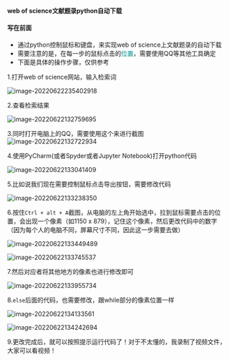#### web of science文献题录python自动下载

#### 写在前面

- 通过python控制鼠标和键盘，来实现web of science上文献题录的自动下载
- 需要注意的是，在每一步的鼠标点击的<font color='#008B8B'>位置</font>，需要使用QQ等其他工具确定
- 下面是具体的操作步骤，仅供参考

1.打开web of science网站，输入检索词

![image-20220622235402918](https://cdn.jsdelivr.net/gh/Super-dong94/Picture/img/image-20220622235402918.png)

2.查看检索结果

![image-20220622132759695](https://cdn.jsdelivr.net/gh/Super-dong94/Picture/img/image-20220622132759695.png)



3.同时打开电脑上的QQ，需要使用这个来进行截图![image-20220622132722934](https://cdn.jsdelivr.net/gh/Super-dong94/Picture/img/image-20220622132722934.png)



4.使用PyCharm(或者Spyder或者Jupyter Notebook)打开python代码

![image-20220622133041409](https://cdn.jsdelivr.net/gh/Super-dong94/Picture/img/image-20220622133041409.png)



5.比如说我们现在需要控制鼠标点击导出按钮，需要修改代码

![image-20220622133238350](https://cdn.jsdelivr.net/gh/Super-dong94/Picture/img/image-20220622133238350.png)



6.按住`Ctrl + alt + A`截图，从电脑的左上角开始选中，拉到鼠标需要点击的位置，会出现一个像素（如1150 x 879），记住这个像素，然后更改代码中的数字（因为每个人的电脑不同，屏幕尺寸不同，因此这一步需要去做）

![image-20220622133449489](https://cdn.jsdelivr.net/gh/Super-dong94/Picture/img/image-20220622133449489.png)

![image-20220622133745537](https://cdn.jsdelivr.net/gh/Super-dong94/Picture/img/image-20220622133745537.png)



7.然后对应者将其他地方的像素也进行修改即可

![image-20220622133955734](https://cdn.jsdelivr.net/gh/Super-dong94/Picture/img/image-20220622133955734.png)



8.`else`后面的代码，也需要修改，跟while部分的像素位置一样

![image-20220622134133561](https://cdn.jsdelivr.net/gh/Super-dong94/Picture/img/image-20220622134133561.png)

![image-20220622134242694](https://cdn.jsdelivr.net/gh/Super-dong94/Picture/img/image-20220622134242694.png)



9.更改完成后，就可以按照提示运行代码了！对于不太懂的，我录制了视频文件，大家可以看视频！